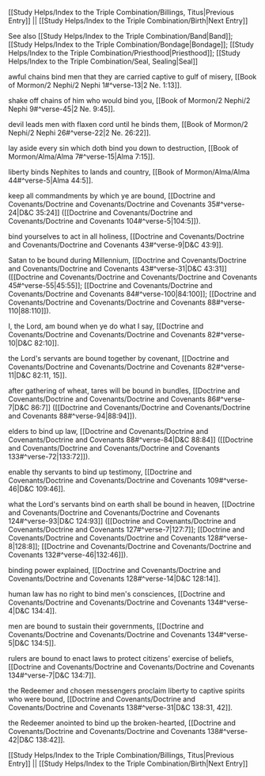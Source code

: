 [[Study Helps/Index to the Triple Combination/Billings, Titus|Previous Entry]]  ||  [[Study Helps/Index to the Triple Combination/Birth|Next Entry]]

 See also [[Study Helps/Index to the Triple Combination/Band|Band]]; [[Study Helps/Index to the Triple Combination/Bondage|Bondage]]; [[Study Helps/Index to the Triple Combination/Priesthood|Priesthood]]; [[Study Helps/Index to the Triple Combination/Seal, Sealing|Seal]]

 awful chains bind men that they are carried captive to gulf of misery, [[Book of Mormon/2 Nephi/2 Nephi 1#^verse-13|2 Ne. 1:13]].

 shake off chains of him who would bind you, [[Book of Mormon/2 Nephi/2 Nephi 9#^verse-45|2 Ne. 9:45]].

 devil leads men with flaxen cord until he binds them, [[Book of Mormon/2 Nephi/2 Nephi 26#^verse-22|2 Ne. 26:22]].

 lay aside every sin which doth bind you down to destruction, [[Book of Mormon/Alma/Alma 7#^verse-15|Alma 7:15]].

 liberty binds Nephites to lands and country, [[Book of Mormon/Alma/Alma 44#^verse-5|Alma 44:5]].

 keep all commandments by which ye are bound, [[Doctrine and Covenants/Doctrine and Covenants/Doctrine and Covenants 35#^verse-24|D&C 35:24]] ([[Doctrine and Covenants/Doctrine and Covenants/Doctrine and Covenants 104#^verse-5|104:5]]).

 bind yourselves to act in all holiness, [[Doctrine and Covenants/Doctrine and Covenants/Doctrine and Covenants 43#^verse-9|D&C 43:9]].

 Satan to be bound during Millennium, [[Doctrine and Covenants/Doctrine and Covenants/Doctrine and Covenants 43#^verse-31|D&C 43:31]] ([[Doctrine and Covenants/Doctrine and Covenants/Doctrine and Covenants 45#^verse-55|45:55]]; [[Doctrine and Covenants/Doctrine and Covenants/Doctrine and Covenants 84#^verse-100|84:100]]; [[Doctrine and Covenants/Doctrine and Covenants/Doctrine and Covenants 88#^verse-110|88:110]]).

 I, the Lord, am bound when ye do what I say, [[Doctrine and Covenants/Doctrine and Covenants/Doctrine and Covenants 82#^verse-10|D&C 82:10]].

 the Lord's servants are bound together by covenant, [[Doctrine and Covenants/Doctrine and Covenants/Doctrine and Covenants 82#^verse-11|D&C 82:11, 15]].

 after gathering of wheat, tares will be bound in bundles, [[Doctrine and Covenants/Doctrine and Covenants/Doctrine and Covenants 86#^verse-7|D&C 86:7]] ([[Doctrine and Covenants/Doctrine and Covenants/Doctrine and Covenants 88#^verse-94|88:94]]).

 elders to bind up law, [[Doctrine and Covenants/Doctrine and Covenants/Doctrine and Covenants 88#^verse-84|D&C 88:84]] ([[Doctrine and Covenants/Doctrine and Covenants/Doctrine and Covenants 133#^verse-72|133:72]]).

 enable thy servants to bind up testimony, [[Doctrine and Covenants/Doctrine and Covenants/Doctrine and Covenants 109#^verse-46|D&C 109:46]].

 what the Lord's servants bind on earth shall be bound in heaven, [[Doctrine and Covenants/Doctrine and Covenants/Doctrine and Covenants 124#^verse-93|D&C 124:93]] ([[Doctrine and Covenants/Doctrine and Covenants/Doctrine and Covenants 127#^verse-7|127:7]]; [[Doctrine and Covenants/Doctrine and Covenants/Doctrine and Covenants 128#^verse-8|128:8]]; [[Doctrine and Covenants/Doctrine and Covenants/Doctrine and Covenants 132#^verse-46|132:46]]).

 binding power explained, [[Doctrine and Covenants/Doctrine and Covenants/Doctrine and Covenants 128#^verse-14|D&C 128:14]].

 human law has no right to bind men's consciences, [[Doctrine and Covenants/Doctrine and Covenants/Doctrine and Covenants 134#^verse-4|D&C 134:4]].

 men are bound to sustain their governments, [[Doctrine and Covenants/Doctrine and Covenants/Doctrine and Covenants 134#^verse-5|D&C 134:5]].

 rulers are bound to enact laws to protect citizens' exercise of beliefs, [[Doctrine and Covenants/Doctrine and Covenants/Doctrine and Covenants 134#^verse-7|D&C 134:7]].

 the Redeemer and chosen messengers proclaim liberty to captive spirits who were bound, [[Doctrine and Covenants/Doctrine and Covenants/Doctrine and Covenants 138#^verse-31|D&C 138:31, 42]].

 the Redeemer anointed to bind up the broken-hearted, [[Doctrine and Covenants/Doctrine and Covenants/Doctrine and Covenants 138#^verse-42|D&C 138:42]].

[[Study Helps/Index to the Triple Combination/Billings, Titus|Previous Entry]]  ||  [[Study Helps/Index to the Triple Combination/Birth|Next Entry]]